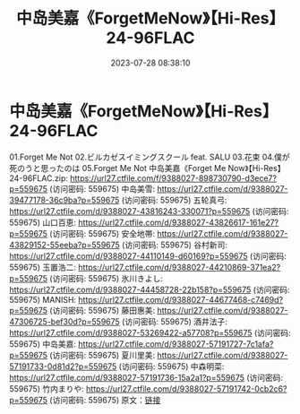﻿---
title: 中岛美嘉《ForgetMeNow》【Hi-Res】24-96FLAC
date: 2023-07-28 08:38:10
categories: 外语音乐
tags: 外语音乐
---
# 中岛美嘉《ForgetMeNow》【Hi-Res】24-96FLAC

01.Forget Me Not
02.ビルカゼスイミングスクール feat. SALU
03.花束
04.僕が死のうと思ったのは
05.Forget Me Not
中岛美嘉《Forget Me Now》【Hi-Res】24-96FLAC.zip: https://url27.ctfile.com/f/9388027-898730790-d3ece7?p=559675
(访问密码: 559675)
中岛美雪: https://url27.ctfile.com/d/9388027-39477178-36c9ba?p=559675
(访问密码: 559675)
五轮真弓: https://url27.ctfile.com/d/9388027-43816243-330071?p=559675
(访问密码: 559675)
山口百恵: https://url27.ctfile.com/d/9388027-43826617-161e27?p=559675
(访问密码: 559675)
安全地帯: https://url27.ctfile.com/d/9388027-43829152-55eeba?p=559675
(访问密码: 559675)
谷村新司: https://url27.ctfile.com/d/9388027-44110149-d60169?p=559675
(访问密码: 559675)
玉置浩二: https://url27.ctfile.com/d/9388027-44210869-371ea2?p=559675
(访问密码: 559675)
氷川きよし: https://url27.ctfile.com/d/9388027-44458728-22b158?p=559675
(访问密码: 559675)
MANISH: https://url27.ctfile.com/d/9388027-44677468-c7469d?p=559675
(访问密码: 559675)
藤田惠美: https://url27.ctfile.com/d/9388027-47306725-bef30d?p=559675
(访问密码: 559675)
酒井法子: https://url27.ctfile.com/d/9388027-53269422-a57708?p=559675
(访问密码: 559675)
中岛美嘉: https://url27.ctfile.com/d/9388027-57191727-7c1afa?p=559675
(访问密码: 559675)
夏川里美: https://url27.ctfile.com/d/9388027-57191733-0d81d2?p=559675
(访问密码: 559675)
中森明菜: https://url27.ctfile.com/d/9388027-57191736-15a2a1?p=559675
(访问密码: 559675)
竹内まりや: https://url27.ctfile.com/d/9388027-57191742-0cb2c6?p=559675
(访问密码: 559675)
原文：[链接](https://blog.sina.com.cn/s/blog_1647c7e76010312vn.html)